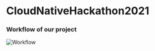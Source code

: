 # CloudNativeHackathon2021

### Workflow of our project
![Workflow](https://user-images.githubusercontent.com/57084217/145579266-1f6eb075-5ae4-491a-84a9-bd5d4663db5c.PNG)
